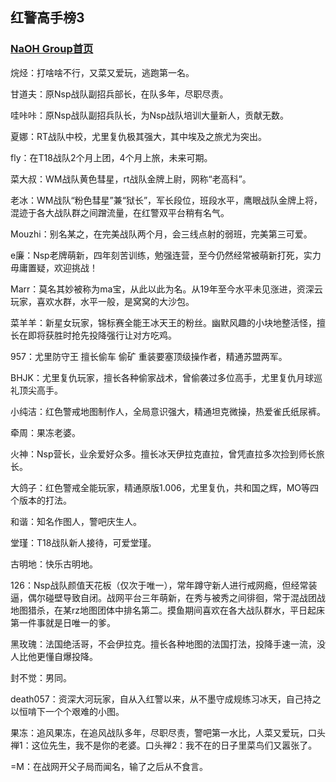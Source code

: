 ## 红警高手榜3

### [NaOH Group首页](index.md)

烷烃：打啥啥不行，又菜又爱玩，逃跑第一名。

甘道夫：原Nsp战队副招兵部长，在队多年，尽职尽责。

哇咔咔：原Nsp战队副招兵队长，为Nsp战队培训大量新人，贡献无数。

夏娜：RT战队中校，尤里复仇极其强大，其中埃及之旅尤为突出。

fly：在T18战队2个月上团，4个月上旅，未来可期。

菜大叔：WM战队黄色彗星，rt战队金牌上尉，网称“老高科”。

老冰：WM战队“粉色彗星”兼“狱长”，军长段位，班段水平，鹰眼战队金牌上将，混迹于各大战队群之间蹭流量，在红警双平台稍有名气。

Mouzhi：别名某之，在完美战队两个月，会三线点射的弱班，完美第三可爱。

e廉：Nsp老牌萌新，四年刻苦训练，勉强连营，至今仍然经常被萌新打死，实力毋庸置疑，欢迎挑战！

Marr：莫名其妙被称为ma宝，从此以此为名。从19年至今水平未见涨进，资深云玩家，喜欢水群，水平一般，是窝窝的大沙包。

菜羊羊：新星女玩家，锦标赛全能王冰天王的粉丝。幽默风趣的小块地整活怪，擅长在即将获胜时抢先投降强行让对方吃鸡。

957：尤里防守王 擅长偷车 偷矿 重装要塞顶级操作者，精通苏盟两军。

BHJK：尤里复仇玩家，擅长各种偷家战术，曾偷袭过多位高手，尤里复仇月球巡礼顶尖高手。

小纯洁：红色警戒地图制作人，全局意识强大，精通坦克微操，热爱雀氏纸尿裤。

牵周：果冻老婆。

火神：Nsp营长，业余爱好众多。擅长冰天伊拉克直拉，曾凭直拉多次捡到师长旅长。

大鸽子：红色警戒全能玩家，精通原版1.006，尤里复仇，共和国之辉，MO等四个版本的打法。

和谐：知名作图人，警吧庆生人。

堂瑾：T18战队新人接待，可爱堂瑾。

古明地：快乐古明地。

126：Nsp战队颜值天花板（仅次于唯一），常年蹲守新人进行戒网瘾，但经常装逼，偶尔碰壁导致自闭。战网平台三年萌新，在秀与被秀之间徘徊，常于混战团战地图猎杀，在某rz地图团体中排名第二。摸鱼期间喜欢在各大战队群水，平日起床第一件事就是日唯一的爹。

黑玫瑰：法国绝活哥，不会伊拉克。擅长各种地图的法国打法，投降手速一流，没人比他更懂自爆投降。

封不觉：男同。

death057：资深大河玩家，自从入红警以来，从不墨守成规练习冰天，自己持之以恒啃下一个个艰难的小图。

果冻：追风果冻，在追风战队多年，尽职尽责，警吧第一水比，人菜又爱玩，口头禅1：这位先生，我不是你的老婆。口头禅2：我不在的日子里菜鸟们又嚣张了。

=M：在战网开父子局而闻名，输了之后从不食言。
